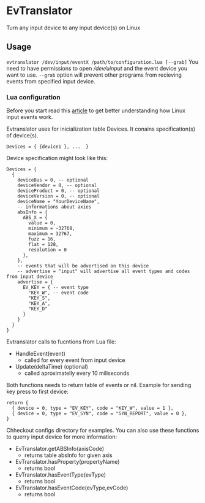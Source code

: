# EvTranslator
Turn any input device to any input device(s) on Linux

## Usage
`evtranslator /dev/input/eventX /path/to/configuration.lua [--grab]`
You need to have permissions to open */dev/uinput* and the event device you want to use.
`--grab` option will prevent other programs from recieving events from specified input device. 

### Lua configuration
Before you start read this [article](https://www.baeldung.com/linux/mouse-events-input-event-interface) to get better understanding how Linux input events work.

Evtranslator uses for inicialization table Devices. It conains specification(s) of device(s).

`Devices = { {device1 }, ...  }`

Device specification might look like this:
```
Devices = {
  {
    deviceBus = 0, -- optional
    deviceVendor = 0, -- optional
    deviceProduct = 0, -- optional
    deviceVersion = 0, -- optional
    deviceName = "YourDeviceName",
    -- informations about axies
    absInfo = {
      ABS_X = {
        value = 0,
        minimum = -32768,
        maximum = 32767,
        fuzz = 16,
        flat = 128,
        resolution = 0
      },
    },
    -- events that will be advertised on this device
    -- advertise = "input" will advertise all event types and codes from input device
    advertise = {
      EV_KEY = { -- event type
        "KEY_W", -- event code
        "KEY_S",
        "KEY_A",
        "KEY_D"
      }
    }
  }
}
```

Evtranslator calls to fucntions from Lua file:
- HandleEvent(event)
  - called for every event from input device
- Update(deltaTime) (optional)
  - called aproximatelly every 10 miliseconds

Both functions needs to return table of events or nil.
Example for sending key press to first device:

```
return {
  { device = 0, type = "EV_KEY", code = "KEY_W", value = 1 },
  { device = 0, type = "EV_SYN", code = "SYN_REPORT", value = 0 },
}
```

Chheckout configs directory for examples.
You can also use these functions to querry input device for more information:
- EvTranslator.getABSInfo(axisCode)
  - returns table absInfo for given axis
- EvTranslator.hasProperty(propertyName)
  - returns bool 
- EvTranslator.hasEventType(evType)
  - returns bool
- EvTranslator.hasEventCode(evType,evCode)
  - returns bool
